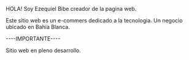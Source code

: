 HOLA! Soy Ezequiel Bibe creador de la pagina web.

Este sitio web es un e-commers dedicado a la tecnologia. Un negocio ubicado en Bahia Blanca.


----IMPORTANTE----

Sitio web en pleno desarrollo.